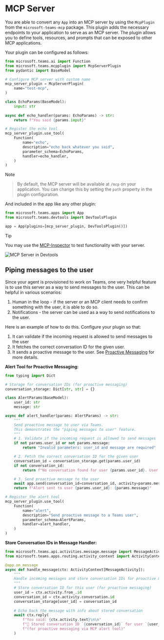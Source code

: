 # MCP Server

You are able to convert any `App` into an MCP server by using the `McpPlugin` from the `microsoft-teams-mcp` package. This plugin adds the necessary endpoints to your application to serve as an MCP server. The plugin allows you to define tools, resources, and prompts that can be exposed to other MCP applications. 

Your plugin can be configured as follows:

```python
from microsoft.teams.ai import Function
from microsoft.teams.mcpplugin import McpServerPlugin
from pydantic import BaseModel

# Configure MCP server with custom name
mcp_server_plugin = McpServerPlugin(
    name="test-mcp",
)

class EchoParams(BaseModel):
    input: str
    
async def echo_handler(params: EchoParams) -> str:
    return f"You said {params.input}"

# Register the echo tool
mcp_server_plugin.use_tool(
    Function(
        name="echo",
        description="echo back whatever you said",
        parameter_schema=EchoParams,
        handler=echo_handler,
    )
)
```

> [!NOTE]
> > By default, the MCP server will be available at `/mcp` on your application. You can change this by setting the `path` property in the plugin configuration.

And included in the app like any other plugin:

```python
from microsoft.teams.apps import App
from microsoft.teams.devtools import DevToolsPlugin

app = App(plugins=[mcp_server_plugin, DevToolsPlugin()])
```

> [!TIP]
> You may use the [MCP-Inspector](https://modelcontextprotocol.io/legacy/tools/inspector) to test functionality with your server.

![MCP Server in Devtools](/screenshots/mcp-inspector.gif)

## Piping messages to the user

Since your agent is provisioned to work on Teams, one very helpful feature is to use this server as a way to send messages to the user. This can be helpful in various scenarios:

1. Human in the loop - if the server or an MCP client needs to confirm something with the user, it is able to do so.
2. Notifications - the server can be used as a way to send notifications to the user.

Here is an example of how to do this. Configure your plugin so that:
1. It can validate if the incoming request is allowed to send messages to the user
2. It fetches the correct conversation ID for the given user. 
3. It sends a proactive message to the user. See [Proactive Messaging](../../../essentials/sending-messages/proactive-messaging) for more details.

**Alert Tool for Proactive Messaging:**

```python
from typing import Dict

# Storage for conversation IDs (for proactive messaging)
conversation_storage: Dict[str, str] = {}

class AlertParams(BaseModel):
    user_id: str
    message: str

async def alert_handler(params: AlertParams) -> str:
    """
    Send proactive message to user via Teams.
    This demonstrates the "piping messages to user" feature.
    """
    # 1. Validate if the incoming request is allowed to send messages
    if not params.user_id or not params.message:
        return "Invalid parameters: user_id and message are required"

    # 2. Fetch the correct conversation ID for the given user
    conversation_id = conversation_storage.get(params.user_id)
    if not conversation_id:
        return f"No conversation found for user {params.user_id}. User needs to message the bot first."

    # 3. Send proactive message to the user
    await app.send(conversation_id=conversation_id, activity=params.message)
    return f"Alert sent to user {params.user_id}: {params.message}"

# Register the alert tool
mcp_server_plugin.use_tool(
    Function(
        name="alert",
        description="Send proactive message to a Teams user",
        parameter_schema=AlertParams,
        handler=alert_handler,
    )
)
```

**Store Conversation IDs in Message Handler:**

```python
from microsoft.teams.api.activities.message.message import MessageActivity
from microsoft.teams.apps.routing.activity_context import ActivityContext

@app.on_message
async def handle_message(ctx: ActivityContext[MessageActivity]):
    """
    Handle incoming messages and store conversation IDs for proactive messaging.
    """
    # Store conversation ID for this user (for proactive messaging)
    user_id = ctx.activity.from_.id
    conversation_id = ctx.activity.conversation.id
    conversation_storage[user_id] = conversation_id
    
    # Echo back the message with info about stored conversation
    await ctx.reply(
        f"You said: {ctx.activity.text}\n\n"
        f"📝 Stored conversation ID `{conversation_id}` for user `{user_id}` "
        f"(for proactive messaging via MCP alert tool)"
    )
```
